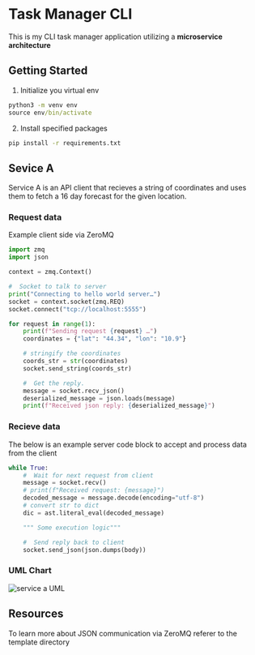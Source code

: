 # Task Manager CLI

This is my CLI task manager application utilizing a **microservice architecture**

## Getting Started

1. Initialize you virtual env

```cmd
python3 -m venv env
source env/bin/activate
```

2. Install specified packages

```cmd
pip install -r requirements.txt
```

## Sevice A

Service A is an API client that recieves a string of coordinates and uses them to fetch a 16 day forecast for the given location.

### Request data

Example client side via ZeroMQ

```py
import zmq
import json

context = zmq.Context()

#  Socket to talk to server
print("Connecting to hello world server…")
socket = context.socket(zmq.REQ)
socket.connect("tcp://localhost:5555")

for request in range(1):
    print(f"Sending request {request} …")
    coordinates = {"lat": "44.34", "lon": "10.9"}

    # stringify the coordinates
    coords_str = str(coordinates)
    socket.send_string(coords_str)

    #  Get the reply.
    message = socket.recv_json()
    deserialized_message = json.loads(message)
    print(f"Received json reply: {deserialized_message}")

```

### Recieve data

The below is an example server code block to accept and process data from the client

```py
while True:
    #  Wait for next request from client
    message = socket.recv()
    # print(f"Received request: {message}")
    decoded_message = message.decode(encoding="utf-8")
    # convert str to dict
    dic = ast.literal_eval(decoded_message)

    """ Some execution logic"""

    #  Send reply back to client
    socket.send_json(json.dumps(body))
```

### UML Chart

![service a UML](https://res.cloudinary.com/dojpkldcg/image/upload/v1722810841/Screenshot_2024-08-04_at_6.31.41_PM_etpjbc.png)

## Resources

To learn more about JSON communication via ZeroMQ referer to the template directory
